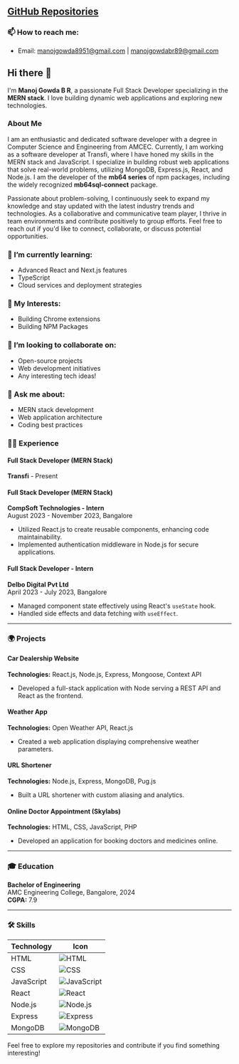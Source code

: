 ## [GitHub Repositories](https://github.com/ManojGowda89)

### 📫 How to reach me:
- Email: [manojgowda8951@gmail.com](mailto:manojgowda8951@gmail.com) | [manojgowdabr89@gmail.com](mailto:manojgowdabr89@gmail.com)

## Hi there 👋

I'm **Manoj Gowda B R**, a passionate Full Stack Developer specializing in the **MERN stack**. I love building dynamic web applications and exploring new technologies.

### About Me
I am an enthusiastic and dedicated software developer with a degree in Computer Science and Engineering from AMCEC. Currently, I am working as a software developer at Transfi, where I have honed my skills in the MERN stack and JavaScript. I specialize in building robust web applications that solve real-world problems, utilizing MongoDB, Express.js, React, and Node.js. I am the developer of the **mb64 series** of npm packages, including the widely recognized **mb64sql-connect** package.

Passionate about problem-solving, I continuously seek to expand my knowledge and stay updated with the latest industry trends and technologies. As a collaborative and communicative team player, I thrive in team environments and contribute positively to group efforts. Feel free to reach out if you'd like to connect, collaborate, or discuss potential opportunities.

### 🌱 I’m currently learning:
- Advanced React and Next.js features
- TypeScript
- Cloud services and deployment strategies

### 🔭 My Interests:
- Building Chrome extensions
- Building NPM Packages

### 👯 I’m looking to collaborate on:
- Open-source projects
- Web development initiatives
- Any interesting tech ideas!

### 💬 Ask me about:
- MERN stack development
- Web application architecture
- Coding best practices

### 👨‍💻 Experience
#### **Full Stack Developer (MERN Stack)**
**Transfi** - Present  

#### **Full Stack Developer (MERN Stack)**
**CompSoft Technologies - Intern**  
August 2023 - November 2023, Bangalore
- Utilized React.js to create reusable components, enhancing code maintainability.
- Implemented authentication middleware in Node.js for secure applications.

#### **Full Stack Developer - Intern**
**Delbo Digital Pvt Ltd**  
April 2023 - July 2023, Bangalore
- Managed component state effectively using React's `useState` hook.
- Handled side effects and data fetching with `useEffect`.

---

### 🌍 Projects

#### **Car Dealership Website**
**Technologies:** React.js, Node.js, Express, Mongoose, Context API
- Developed a full-stack application with Node serving a REST API and React as the frontend.

#### **Weather App**
**Technologies:** Open Weather API, React.js
- Created a web application displaying comprehensive weather parameters.

#### **URL Shortener**
**Technologies:** Node.js, Express, MongoDB, Pug.js
- Built a URL shortener with custom aliasing and analytics.

#### **Online Doctor Appointment (Skylabs)**
**Technologies:** HTML, CSS, JavaScript, PHP
- Developed an application for booking doctors and medicines online.

---

### 🎓 Education

**Bachelor of Engineering**  
AMC Engineering College, Bangalore, 2024  
**CGPA:** 7.9

---

### 🛠 Skills
| Technology      | Icon                        |
|-----------------|-----------------------------|
| HTML            | ![HTML](https://img.shields.io/badge/HTML5-E34F26?style=flat&logo=html5&logoColor=white) |
| CSS             | ![CSS](https://img.shields.io/badge/CSS3-1572B6?style=flat&logo=css3&logoColor=white) |
| JavaScript      | ![JavaScript](https://img.shields.io/badge/JavaScript-F7DF1E?style=flat&logo=javascript&logoColor=black) |
| React           | ![React](https://img.shields.io/badge/React-61DAFB?style=flat&logo=react&logoColor=black) |
| Node.js         | ![Node.js](https://img.shields.io/badge/Node.js-339933?style=flat&logo=nodedotjs&logoColor=white) |
| Express         | ![Express](https://img.shields.io/badge/Express-000000?style=flat&logo=express&logoColor=white) |
| MongoDB         | ![MongoDB](https://img.shields.io/badge/MongoDB-47A248?style=flat&logo=mongodb&logoColor=white) |

Feel free to explore my repositories and contribute if you find something interesting!
